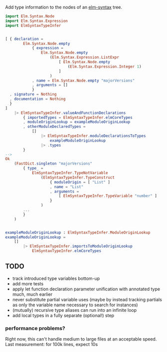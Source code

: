 Add type information to the nodes
of an [elm-syntax](https://dark.elm.dmy.fr/packages/stil4m/elm-syntax/latest/) tree.

```elm
import Elm.Syntax.Node
import Elm.Syntax.Expression
import ElmSyntaxTypeInfer


[ { declaration =
        Elm.Syntax.Node.empty
            { expression =
                Elm.Syntax.Node.empty
                    (Elm.Syntax.Expression.ListExpr
                        [ Elm.Syntax.Node.empty
                            (Elm.Syntax.Expression.Integer 1)
                        ]
                    )
            , name = Elm.Syntax.Node.empty "majorVersions"
            , arguments = []
            }
  , signature = Nothing
  , documentation = Nothing
  }
]
    |> ElmSyntaxTypeInfer.valueAndFunctionDeclarations
        { importedTypes = ElmSyntaxTypeInfer.elmCoreTypes
        , moduleOriginLookup = exampleModuleOriginLookup
        , otherModuleDeclaredTypes =
            []
                |> ElmSyntaxTypeInfer.moduleDeclarationsToTypes
                    exampleModuleOriginLookup
                |> .types
        }
-->
Ok
    (FastDict.singleton "majorVersions"
        { type_ =
            ElmSyntaxTypeInfer.TypeNotVariable
                (ElmSyntaxTypeInfer.TypeConstruct
                    { moduleOrigin = [ "List" ]
                    , name = "List"
                    , arguments =
                        [ ElmSyntaxTypeInfer.TypeVariable "number" ]
                    }
                )
        ...
        }
    )


exampleModuleOriginLookup : ElmSyntaxTypeInfer.ModuleOriginLookup
exampleModuleOriginLookup =
    []
        |> ElmSyntaxTypeInfer.importsToModuleOriginLookup
            ElmSyntaxTypeInfer.elmCoreTypes
```

## TODO

-   track introduced type variables bottom-up
-   add more tests
-   apply let function declaration parameter unification with annotated type much, much earlier
-   never substitute partial variable uses (maybe by instead tracking partials as only the variable name necessary to search for instances)
-   (mutually) recursive type aliases can run into an infinite loop
-   add local types in a fully separate (optional!) step

### performance problems?

Right now, this can't handle medium to large files at an acceptable speed.
Last measurement: for 100k lines, expect 10s
